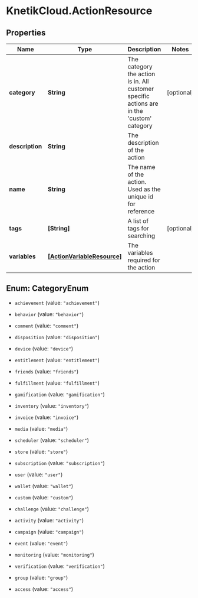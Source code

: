 # KnetikCloud.ActionResource

## Properties
Name | Type | Description | Notes
------------ | ------------- | ------------- | -------------
**category** | **String** | The category the action is in. All customer specific actions are in the &#39;custom&#39; category | [optional] 
**description** | **String** | The description of the action | 
**name** | **String** | The name of the action. Used as the unique id for reference | 
**tags** | **[String]** | A list of tags for searching | [optional] 
**variables** | [**[ActionVariableResource]**](ActionVariableResource.md) | The variables required for the action | 


<a name="CategoryEnum"></a>
## Enum: CategoryEnum


* `achievement` (value: `"achievement"`)

* `behavior` (value: `"behavior"`)

* `comment` (value: `"comment"`)

* `disposition` (value: `"disposition"`)

* `device` (value: `"device"`)

* `entitlement` (value: `"entitlement"`)

* `friends` (value: `"friends"`)

* `fulfillment` (value: `"fulfillment"`)

* `gamification` (value: `"gamification"`)

* `inventory` (value: `"inventory"`)

* `invoice` (value: `"invoice"`)

* `media` (value: `"media"`)

* `scheduler` (value: `"scheduler"`)

* `store` (value: `"store"`)

* `subscription` (value: `"subscription"`)

* `user` (value: `"user"`)

* `wallet` (value: `"wallet"`)

* `custom` (value: `"custom"`)

* `challenge` (value: `"challenge"`)

* `activity` (value: `"activity"`)

* `campaign` (value: `"campaign"`)

* `event` (value: `"event"`)

* `monitoring` (value: `"monitoring"`)

* `verification` (value: `"verification"`)

* `group` (value: `"group"`)

* `access` (value: `"access"`)




